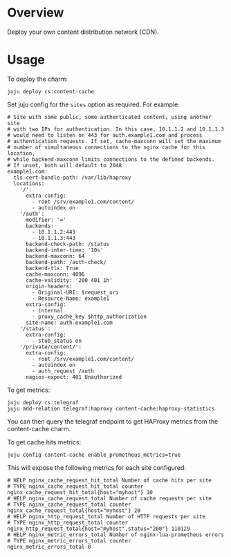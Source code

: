 # Overview

Deploy your own content distribution network (CDN).

# Usage

To deploy the charm:

    juju deploy cs:content-cache

Set juju config for the `sites` option as required. For example:

    # Site with some public, some authenticated content, using another site
    # with two IPs for authentication. In this case, 10.1.1.2 and 10.1.1.3
    # would need to listen on 443 for auth.example1.com and process
    # authentication requests. If set, cache-maxconn will set the maximum
    # number of simultaneous connections to the nginx cache for this location,
    # while backend-maxconn limits connections to the defined backends.
    # If unset, both will default to 2048
    example1.com:
      tls-cert-bundle-path: /var/lib/haproxy
      locations:
        '/':
          extra-config:
            - root /srv/example1.com/content/
            - autoindex on
        '/auth':
          modifier: '='
          backends:
            - 10.1.1.2:443
            - 10.1.1.3:443
          backend-check-path: /status
          backend-inter-time: '10s'
          backend-maxconn: 64
          backend-path: /auth-check/
          backend-tls: True
          cache-maxconn: 4096
          cache-validity: '200 401 1h'
          origin-headers:
            - Original-URI: $request_uri
            - Resource-Name: example1
          extra-config:
            - internal
            - proxy_cache_key $http_authorization
          site-name: auth.example1.com
        '/status':
          extra-config:
            - stub_status on
        '/private/content/':
          extra-config:
            - root /srv/example1.com/content/
            - autoindex on
            - auth_request /auth
          nagios-expect: 401 Unauthorized

To get metrics:

    juju deploy cs:telegraf
    juju add-relation telegraf:haproxy content-cache:haproxy-statistics

You can then query the telegraf endpoint to get HAProxy metrics from the
content-cache charm.

To get cache hits metrics:

    juju config content-cache enable_prometheus_metrics=true

This will expose the following metrics for each site configured:

    # HELP nginx_cache_request_hit_total Number of cache hits per site
    # TYPE nginx_cache_request_hit_total counter
    nginx_cache_request_hit_total{host="myhost"} 10
    # HELP nginx_cache_request_total Number of cache requests per site 
    # TYPE nginx_cache_request_total counter                           
    nginx_cache_request_total{host="myhost"} 20
    # HELP nginx_http_request_total Number of HTTP requests per site
    # TYPE nginx_http_request_total counter
    nginx_http_request_total{host="myhost",status="200"} 110129
    # HELP nginx_metric_errors_total Number of nginx-lua-prometheus errors
    # TYPE nginx_metric_errors_total counter
    nginx_metric_errors_total 0
